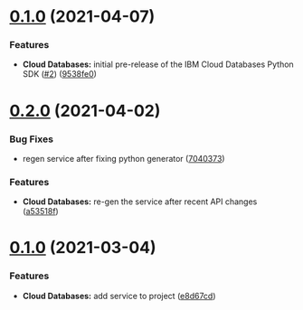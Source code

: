 # [0.1.0](https://github.com/IBM/cloud-databases-python-sdk/compare/v0.0.1...v0.1.0) (2021-04-07)


### Features

* **Cloud Databases:** initial pre-release of the IBM Cloud Databases Python SDK ([#2](https://github.com/IBM/cloud-databases-python-sdk/issues/2)) ([9538fe0](https://github.com/IBM/cloud-databases-python-sdk/commit/9538fe0801dc0bc564dc4c999667a2d88d34c745))

# [0.2.0](https://github.ibm.com/ibmcloud/icd-python-sdk/compare/v0.1.0...v0.2.0) (2021-04-02)


### Bug Fixes

* regen service after fixing python generator ([7040373](https://github.ibm.com/ibmcloud/icd-python-sdk/commit/7040373e4638dcd83a0ee59f5b6172360961307f))


### Features

* **Cloud Databases:** re-gen the service after recent API changes ([a53518f](https://github.ibm.com/ibmcloud/icd-python-sdk/commit/a53518f6a56ac662a0c96813686375f17c9499dc))

# [0.1.0](https://github.ibm.com/ibmcloud/icd-python-sdk/compare/v0.0.1...v0.1.0) (2021-03-04)


### Features

* **Cloud Databases:** add service to project ([e8d67cd](https://github.ibm.com/ibmcloud/icd-python-sdk/commit/e8d67cde743746c635ed999e06d30c508b546203))
